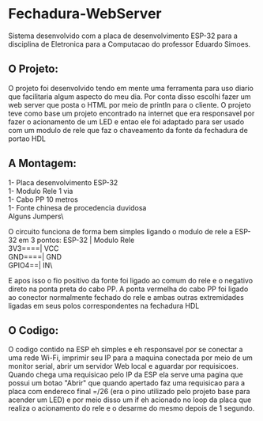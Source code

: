 # Fechadura-WebServer
Sistema desenvolvido com a placa de desenvolvimento ESP-32 para a disciplina de Eletronica para a Computacao do professor Eduardo Simoes.

## O Projeto:

O projeto foi desenvolvido tendo em mente uma ferramenta para uso diario que facilitaria algum aspecto do meu dia. Por conta disso escolhi fazer um web server que posta o HTML por meio de println para o cliente. O projeto teve como base um projeto encontrado na internet que era responsavel por fazer o acionamento de um LED e entao ele foi adaptado para ser usado com um modulo de rele que faz o chaveamento da fonte da fechadura de portao HDL

## A Montagem:
1- Placa desenvolvimento ESP-32\
1- Modulo Rele 1 via\
1- Cabo PP 10 metros\
1- Fonte chinesa de procedencia duvidosa\
Alguns Jumpers\

O circuito funciona de forma bem simples ligando o modulo de rele a ESP-32 em 3 pontos:
ESP-32 | Modulo Rele\
3V3====| VCC\
GND====| GND\
GPIO4==| IN\

E apos isso o fio positivo da fonte foi ligado ao comum do rele e o negativo direto na ponta preta do cabo PP. A ponta vermelha do cabo PP foi ligado ao conector normalmente fechado do rele e ambas outras extremidades ligadas em seus polos correspondentes na fechadura HDL

## O Codigo:

O codigo contido na ESP eh simples e eh responsavel por se conectar a uma rede Wi-Fi, imprimir seu IP para a maquina conectada por meio de um monitor serial, abrir um servidor Web local e aguardar por requisicoes. Quando chega uma requisicao pelo IP da ESP ela serve uma pagina que possui um botao "Abrir" que quando apertado faz uma requisicao para a placa com endereco final =/26 (era o pino utilizado pelo projeto base para acender um LED) e por meio disso um if eh acionado no loop da placa que realiza o acionamento do rele e o desarme do mesmo depois de 1 segundo.
